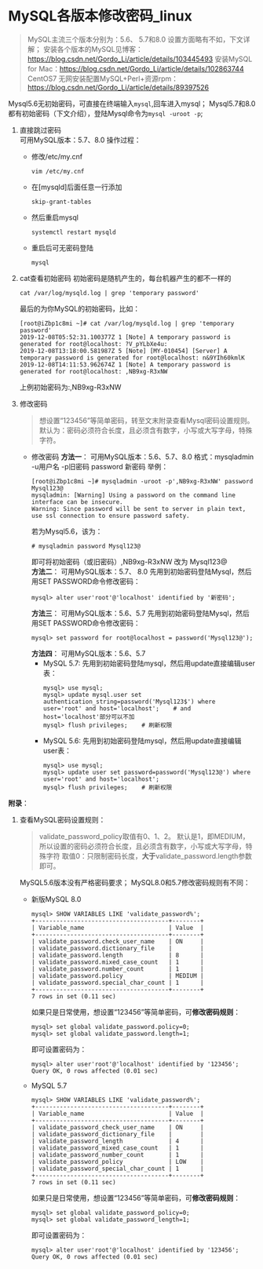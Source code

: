 # MySQL各版本修改密码_linux
> MySQL主流三个版本分别为：5.6、 5.7和8.0
> 设置方面略有不如，下文详解；
> 安装各个版本的MySQL见博客：https://blog.csdn.net/Gordo_Li/article/details/103445493
> 安装MySQL for Mac：https://blog.csdn.net/Gordo_Li/article/details/102863744
> CentOS7 无网安装配置MySQL+Perl+资源rpm：https://blog.csdn.net/Gordo_Li/article/details/89397526


Mysql5.6无初始密码，可直接在终端输入`mysql`,回车进入mysql；
Mysql5.7和8.0都有初始密码（下文介绍），登陆Mysql命令为`mysql -uroot -p`;

1. 直接跳过密码  
    可用MySQL版本：5.7、8.0
    操作过程：
    + 修改/etc/my.cnf
        ```shell
        vim /etc/my.cnf
        ```
    + 在[mysqld]后面任意一行添加
        ```shell
        skip-grant-tables
        ```
    + 然后重启mysql
        ```
        systemctl restart mysqld
        ```
    + 重启后可无密码登陆
        ```shell
        mysql
        ```

2. cat查看初始密码
初始密码是随机产生的，每台机器产生的都不一样的
    ```shell
    cat /var/log/mysqld.log | grep 'temporary password'
    ```
    最后的为你MySQL的初始密码，比如：
    ```shell
    [root@iZbp1c8mi ~]# cat /var/log/mysqld.log | grep 'temporary password'
    2019-12-08T05:52:31.100377Z 1 [Note] A temporary password is generated for root@localhost: ?V_pYLbXe4u:
    2019-12-08T13:18:00.581987Z 5 [Note] [MY-010454] [Server] A temporary password is generated for root@localhost: n&9YIh60kmlK
    2019-12-08T14:11:53.962674Z 1 [Note] A temporary password is generated for root@localhost: ,NB9xg-R3xNW
    ```
    上例初始密码为:,NB9xg-R3xNW
3. 修改密码
    > 想设置“123456”等简单密码，转至文末附录查看Mysql密码设置规则。默认为：密码必须符合长度，且必须含有数字，小写或大写字母，特殊字符。
    + 修改密码
        **方法一**：
        可用MySQL版本：5.6、5.7、8.0
        格式：mysqladmin -u用户名 -p旧密码 password 新密码 
        举例：
        ```shell
        [root@iZbp1c8mi ~]# mysqladmin -uroot -p',NB9xg-R3xNW' password Mysql123@
        mysqladmin: [Warning] Using a password on the command line interface can be insecure.
        Warning: Since password will be sent to server in plain text, use ssl connection to ensure password safety.
        ```
        若为Mysql5.6，该为：
        ```shell
        # mysqladmin password Mysql123@
        ```
        即可将初始密码（或旧密码）,NB9xg-R3xNW 改为 Mysql123@  
        **方法二**：
        可用MySQL版本：5.7、 8.0
        先用到初始密码登陆Mysql，然后用SET PASSWORD命令修改密码：
        ```mysql
        mysql> alter user'root'@'localhost' identified by '新密码';
        ```
        **方法三**：
        可用MySQL版本：5.6、5.7
        先用到初始密码登陆Mysql，然后用SET PASSWORD命令修改密码：
        ```mysql
        mysql> set password for root@localhost = password('Mysql123@');
        ```
        **方法四**：
        可用MySQL版本：5.6、5.7
        + MySQL 5.7:
        先用到初始密码登陆mysql，然后用update直接编辑user表：
            ```mysql
            mysql> use mysql;
            mysql> update mysql.user set authentication_string=password('Mysql123$') where user='root' and host='localhost';    # and host='localhost'部分可以不加
            mysql> flush privileges;    # 刷新权限
            ```
        + MySQL 5.6:
        先用到初始密码登陆mysql，然后用update直接编辑user表：
            ```mysql
            mysql> use mysql; 
            mysql> update user set password=password('Mysql123@') where user='root' and host='localhost'; 
            mysql> flush privileges;    # 刷新权限
            ```

**附录**：
1. 查看MySQL密码设置规则：
    > validate_password_policy取值有0、1、2。
    > 默认是1，即MEDIUM，所以设置的密码必须符合长度，且必须含有数字，小写或大写字母，特殊字符
    > 取值0：只限制密码长度，**大于**validate_password.length参数即可。 
    
    MySQL5.6版本没有严格密码要求；
    MySQL8.0和5.7修改密码规则有不同：
    + 新版MySQL 8.0
        ```mysql
        mysql> SHOW VARIABLES LIKE 'validate_password%';
        +--------------------------------------+--------+
        | Variable_name                        | Value  |
        +--------------------------------------+--------+
        | validate_password.check_user_name    | ON     |
        | validate_password.dictionary_file    |        |
        | validate_password.length             | 8      |
        | validate_password.mixed_case_count   | 1      |
        | validate_password.number_count       | 1      |
        | validate_password.policy             | MEDIUM |
        | validate_password.special_char_count | 1      |
        +--------------------------------------+--------+
        7 rows in set (0.11 sec)
        ```
        如果只是日常使用，想设置“123456”等简单密码，可**修改密码规则**：
        ```mysql
        mysql> set global validate_password.policy=0;
        mysql> set global validate_password.length=1;
        ```
        即可设置密码为：
        ```mysql
        mysql> alter user'root'@'localhost' identified by '123456';
        Query OK, 0 rows affected (0.01 sec)
        ```
    + MySQL 5.7
        ```mysql
        mysql> SHOW VARIABLES LIKE 'validate_password%';
        +--------------------------------------+--------+
        | Variable_name                        | Value  |
        +--------------------------------------+--------+
        | validate_password_check_user_name    | ON     |
        | validate_password_dictionary_file    |        |
        | validate_password_length             | 4      |
        | validate_password_mixed_case_count   | 1      |
        | validate_password_number_count       | 1      |
        | validate_password_policy             | LOW    |
        | validate_password_special_char_count | 1      |
        +--------------------------------------+--------+
        7 rows in set (0.11 sec)
        ```
        如果只是日常使用，想设置“123456”等简单密码，可**修改密码规则**：
        ```mysql
        mysql> set global validate_password_policy=0;
        mysql> set global validate_password_length=1;
        ```
        即可设置密码为：
        ```mysql
        mysql> alter user'root'@'localhost' identified by '123456';
        Query OK, 0 rows affected (0.01 sec)
        ```


